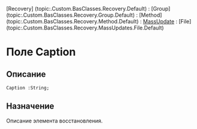 ﻿---
Link: .Recovery.MassUpdates.Base.@Caption
---

[Recovery]  (topic:.Custom.BasClasses.Recovery.Default) :
[Group]     (topic:.Custom.BasClasses.Recovery.Group.Default) :
[Method]    (topic:.Custom.BasClasses.Recovery.Method.Default) :
[MassUpdate](topic:.Custom.BasClasses.Recovery.MassUpdates.Default) :
[File]      (topic:.Custom.BasClasses.Recovery.MassUpdates.File.Default)

# Поле Caption

## Описание

    Caption :String;

## Назначение

Описание элемента восстановления.